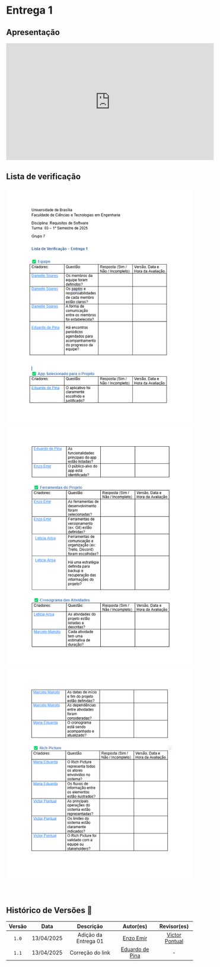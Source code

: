 # Entrega 1 

## Apresentação

<p style="text-align: center">
<iframe width="560" height="315" src="https://www.youtube.com/embed/GZ2H4fPk-Dg?si=feVxa6PdMiTaTxaU" title="YouTube video player" frameborder="0" allow="accelerometer; autoplay; clipboard-write; encrypted-media; gyroscope; picture-in-picture; web-share" referrerpolicy="strict-origin-when-cross-origin" allowfullscreen></iframe>
</p>

## Lista de verificação

![Lista](../assets/entregas/entrega_01/lista_01.png)
![Lista2](../assets/entregas/entrega_01/lista_02.png)
![Lista3](../assets/entregas/entrega_01/lista_03.png)

<br>

## Histórico de Versões 📅

| Versão | Data | Descrição | Autor(es) | Revisor(es) |
| :-: | :-: | :-: | :-: | :-: |
| `1.0`  | 13/04/2025 | Adição da Entrega 01 | [Enzo Emir](https://github.com/EnzoEmir) | [Victor Pontual](https://github.com/VictorPontual) |
| `1.1`  | 13/04/2025 | Correção do link | [Eduardo de Pina](https://github.com/eduardodpms) | - |

